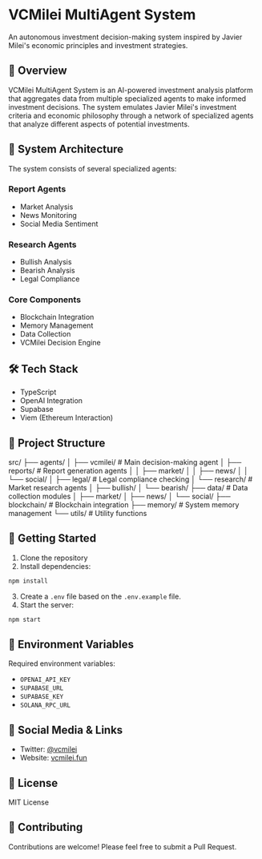 # VCMilei MultiAgent System

An autonomous investment decision-making system inspired by Javier Milei's economic principles and investment strategies.

## 🌟 Overview

VCMilei MultiAgent System is an AI-powered investment analysis platform that aggregates data from multiple specialized agents to make informed investment decisions. The system emulates Javier Milei's investment criteria and economic philosophy through a network of specialized agents that analyze different aspects of potential investments.

## 🤖 System Architecture

The system consists of several specialized agents:

### Report Agents
- Market Analysis
- News Monitoring
- Social Media Sentiment

### Research Agents
- Bullish Analysis
- Bearish Analysis
- Legal Compliance

### Core Components
- Blockchain Integration
- Memory Management
- Data Collection
- VCMilei Decision Engine

## 🛠 Tech Stack

- TypeScript
- OpenAI Integration
- Supabase
- Viem (Ethereum Interaction)

## 📁 Project Structure

src/
├── agents/
│ ├── vcmilei/ # Main decision-making agent
│ ├── reports/ # Report generation agents
│ │ ├── market/
│ │ ├── news/
│ │ └── social/
│ ├── legal/ # Legal compliance checking
│ └── research/ # Market research agents
│ ├── bullish/
│ └── bearish/
├── data/ # Data collection modules
│ ├── market/
│ ├── news/
│ └── social/
├── blockchain/ # Blockchain integration
├── memory/ # System memory management
└── utils/ # Utility functions


## 🚀 Getting Started

1. Clone the repository
2. Install dependencies:
```bash
npm install
```
3. Create a `.env` file based on the `.env.example` file.
4. Start the server:
```bash
npm start
```


## 🔑 Environment Variables

Required environment variables:
- `OPENAI_API_KEY`
- `SUPABASE_URL`
- `SUPABASE_KEY`
- `SOLANA_RPC_URL`

## 📱 Social Media & Links

- Twitter: [@vcmilei](https://twitter.com/vcmilei)
- Website: [vcmilei.fun](https://vcmilei.fun)

## 📄 License

MIT License

## 🤝 Contributing

Contributions are welcome! Please feel free to submit a Pull Request.